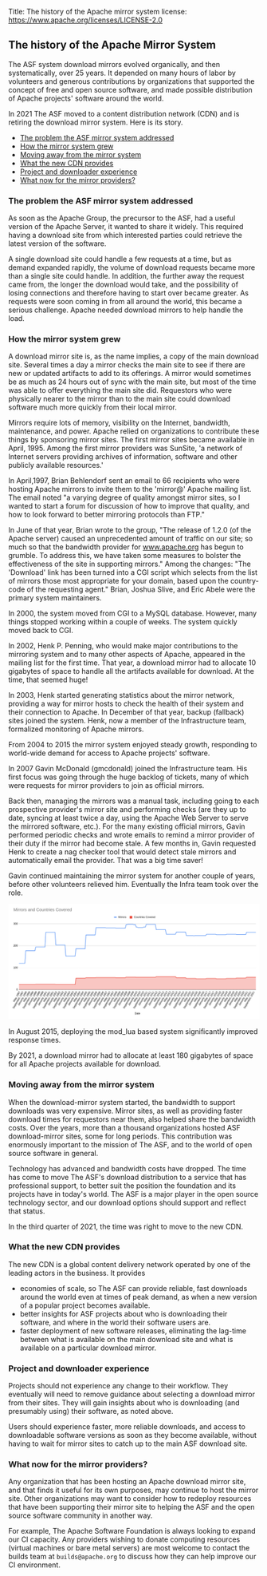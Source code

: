 Title: The history of the Apache mirror system
license: https://www.apache.org/licenses/LICENSE-2.0

## The history of the Apache Mirror System

The ASF system download mirrors evolved organically, and then systematically, over 25 years. It depended on many hours of labor by volunteers and generous contributions by organizations that supported the concept of free and open source software, and made possible distribution of Apache projects' software around the world.

In 2021 The ASF moved to a content distribution network (CDN) and is retiring the download mirror system. Here is its story.

  - <a href="#problem">The problem the ASF mirror system addressed</a>
  - <a href="#growth">How the mirror system grew</a>
  - <a href="#moving">Moving away from the mirror system</a>
  - <a href="#cdn">What the new CDN provides</a>
  - <a href="#experience">Project and downloader experience</a>
  - <a href="#next">What now for the mirror providers?</a>

<h3 id="problem">The problem the ASF mirror system addressed</h3>

As soon as the Apache Group, the precursor to the ASF, had a useful version of the Apache Server, it wanted to share it widely. This required having a download site from which interested parties could retrieve the latest version of the software.

A single download site could handle a few requests at a time, but as demand expanded rapidly, the volume of download requests became more than a single site could handle. In addition, the further away the request came from, the longer the download would take, and the possibility of losing connections and therefore having to start over became greater. As requests were soon coming in from all around the world, this became a serious challenge. Apache needed download mirrors to help handle the load.

<h3 id="growth">How the mirror system grew</h3>

A download mirror site is, as the name implies, a copy of the main download site. Several times a day a mirror checks the main site to see if there are new or updated artifacts to add to its offerings. A mirror would sometimes be as much as 24 hours out of sync with the main site, but most of the time was able to offer everything the main site did. Requestors who were physically nearer to the mirror than to the main site could download software much more quickly from their local mirror.

Mirrors require lots of memory, visibility on the Internet, bandwidth, maintenance, and power. Apache relied on organizations to contribute these things by sponsoring mirror sites. The first mirror sites became available in April, 1995. Among the first mirror providers was SunSite, 'a network of Internet servers providing archives of information, software and other publicly available resources.'

In April,1997, Brian Behlendorf sent an email to 66 recipients who were hosting Apache mirrors to invite them to the 'mirror@' Apache mailing list. The email noted "a varying degree of quality amongst mirror sites, so I wanted to start a forum for discussion of how to improve that quality, and how to look forward to better mirroring protocols than FTP."

In June of that year, Brian wrote to the group, "The release of 1.2.0 (of the Apache server) caused an unprecedented amount of traffic on our site; so much so that the bandwidth provider for www.apache.org has begun to grumble. To address this, we have taken some measures to bolster the effectiveness of the site in supporting mirrors." Among the changes: "The 'Download' link has been turned into a CGI script which selects from the list of mirrors those most appropriate for your domain, based upon the country-code of the requesting agent." Brian, Joshua Slive, and Eric Abele were the primary system maintainers.

In 2000, the system moved from CGI to a MySQL database. However, many things stopped working within a couple of weeks. The system quickly moved back to CGI.

In 2002, Henk P. Penning, who would make major contributions to the mirroring system and to many other aspects of Apache, appeared in the mailing list for the first time. That year, a download mirror had to allocate 10 gigabytes of space to handle all the artifacts available for download. At the time, that seemed huge!

In 2003, Henk started generating statistics about the mirror network, providing a way for mirror hosts to check the health of their system and their connection to Apache. In December of that year, backup (fallback) sites joined the system. Henk, now a member of the Infrastructure team, formalized monitoring of Apache mirrors.

From 2004 to 2015 the mirror system enjoyed steady growth, responding to world-wide demand for access to Apache projects' software.

In 2007 Gavin McDonald (gmcdonald) joined the Infrastructure team. His first focus was going through the huge backlog of tickets, many of which were requests for mirror providers to join as official mirrors.

Back then, managing the mirrors was a manual task, including going to each prospective provider's mirror site and performing checks (are they up to date, syncing at least twice a day, using the Apache Web Server to serve the mirrored software, etc.). For the many existing official mirrors, Gavin performed periodic checks and wrote emails to remind a mirror provider of their duty if the mirror had become stale. A few months in, Gavin requested Henk to create a nag checker tool that would detect stale mirrors and automatically email the provider. That was a big time saver!

Gavin continued maintaining the mirror system for another couple of years, before other volunteers relieved him. Eventually the Infra team took over the role.

<img src="images/mirrorsystemgrowth.png" alt="Chart of the growth of the Apache mirror system" width="800">


In August 2015, deploying the mod_lua based system significantly improved response times.

By 2021, a download mirror had to allocate at least 180 gigabytes of space for all Apache projects available for download.

<h3 id="moving">Moving away from the mirror system</h3>

When the download-mirror system started, the bandwidth to support downloads was very expensive. Mirror sites, as well as providing faster download times for requestors near them, also helped share the bandwidth costs. Over the years, more than a thousand organizations hosted ASF download-mirror sites, some for long periods. This contribution was enormously important to the mission of The ASF, and to the world of open source software in general.

Technology has advanced and bandwidth costs have dropped. The time has come to move The ASF's download distribution to a service that has professional support, to better suit the position the foundation and its projects have in today's world. The ASF is a major player in the open source technology sector, and our download options should support and reflect that status.

In the third quarter of 2021, the time was right to move to the new CDN.

<h3 id="cdn">What the new CDN provides</h3>

The new CDN is a global content delivery network operated by one of the leading actors in the business. It provides

  - economies of scale, so The ASF can provide reliable, fast downloads around the world even at times of peak demand, as when a new version of a popular project becomes available.
  - better insights for ASF projects about who is downloading their software, and where in the world their software users are.
  - faster deployment of new software releases, eliminating the lag-time between what is available on the main download site and what is available on a particular download mirror.

<h3 id="experience">Project and downloader experience</h3>

Projects should not experience any change to their workflow. They eventually will need to remove guidance about selecting a download mirror from their sites. They will gain insights about who is downloading (and presumably using) their software, as noted above.

Users should experience faster, more reliable downloads, and access to downloadable software versions as soon as they become available, without having to wait for mirror sites to catch up to the main ASF download site.

<h3 id="next">What now for the mirror providers?</h3>

Any organization that has been hosting an Apache download mirror site, and that finds it useful for its own purposes, may continue to host the mirror site. Other organizations may want to consider how to redeploy resources that have been supporting their mirror site to helping the ASF and the open source software community in another way.

For example, The Apache Software Foundation is always looking to expand our CI capacity. Any providers wishing to donate computing resources (virtual machines or bare metal servers) are most welcome to contact the builds team at `builds@apache.org` to discuss how they can help improve our CI environment.
